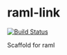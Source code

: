 # raml-link

[![Build Status](http://img.shields.io/travis/cybertk/raml-link.svg?style=flat)](https://travis-ci.org/cybertk/raml-link)

Scaffold for raml
